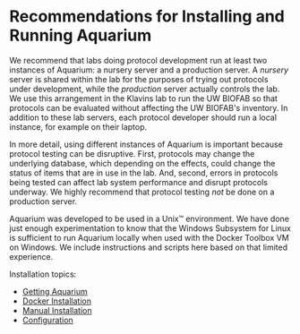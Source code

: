 # Recommendations for Installing and Running Aquarium

We recommend that labs doing protocol development run at least two instances of Aquarium: a nursery server and a production server.
A _nursery_ server is shared within the lab for the purposes of trying out protocols under development, while the _production_ server actually controls the lab.
We use this arrangement in the Klavins lab to run the UW BIOFAB so that protocols can be evaluated without affecting the UW BIOFAB's inventory.
In addition to these lab servers, each protocol developer should run a local instance, for example on their laptop.

In more detail, using different instances of Aquarium is important because protocol testing can be disruptive.
First, protocols may change the underlying database, which depending on the effects, could change the status of items that are in use in the lab.
And, second, errors in protocols being tested can affect lab system performance and disrupt protocols underway.
We highly recommend that protocol testing _not_ be done on a production server.

Aquarium was developed to be used in a Unix&trade; environment.
We have done just enough experimentation to know that the Windows Subsystem for Linux is sufficient to run Aquarium locally when used with the Docker Toolbox VM on Windows.
We include instructions and scripts here based on that limited experience.

Installation topics:

- <a href="#" onclick="select('Getting Started','Getting Aquarium')">
    Getting Aquarium
  </a>
- <a href="#" onclick="select('Getting Started','Docker Installation')">
    Docker Installation
  </a>
- <a href="#" onclick="select('Getting Started','Manual Installation')">
    Manual Installation
  </a>
- <a href="#" onclick="select('Getting Started','Configuration')">
    Configuration
  </a>
